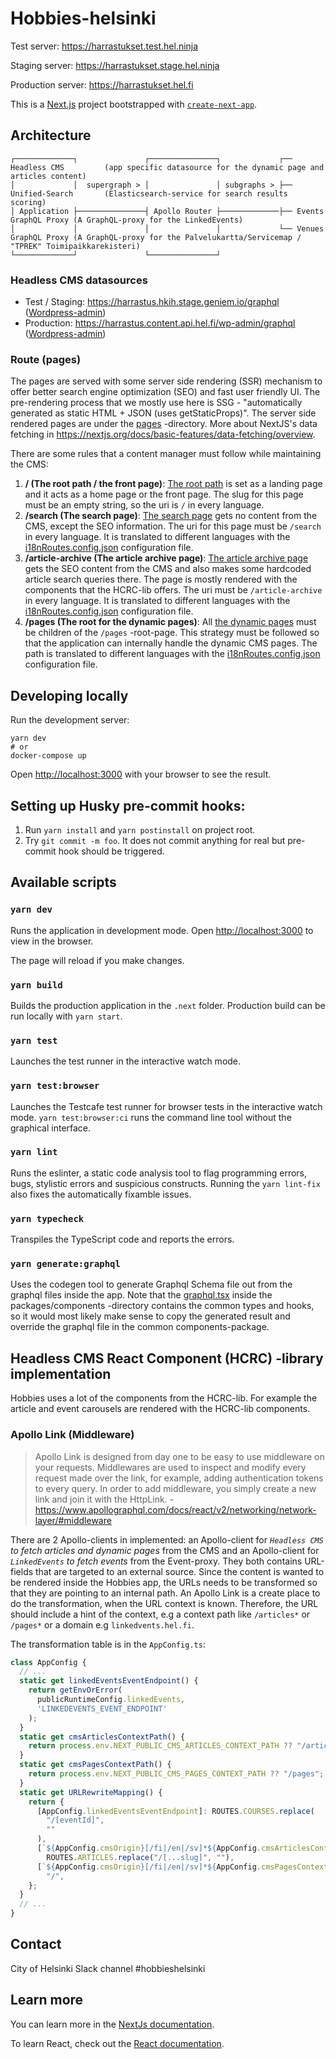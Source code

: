 # Hobbies-helsinki

Test server: https://harrastukset.test.hel.ninja

Staging server: https://harrastukset.stage.hel.ninja

Production server: https://harrastukset.hel.fi

This is a [Next.js](https://nextjs.org/) project bootstrapped with [`create-next-app`](https://github.com/vercel/next.js/tree/canary/packages/create-next-app).

## Architecture

```
┌─────────────┐               ┌───────────────┐             ┌── Headless CMS         (app specific datasource for the dynamic page and articles content)
│             │  supergraph > │               │ subgraphs > ├── Unified-Search       (Elasticsearch-service for search results scoring)
│ Application ├───────────────┤ Apollo Router ├─────────────├── Events GraphQL Proxy (A GraphQL-proxy for the LinkedEvents)
│             │               │               │             └── Venues GraphQL Proxy (A GraphQL-proxy for the Palvelukartta/Servicemap / "TPREK" Toimipaikkarekisteri)
└─────────────┘               └───────────────┘
```

### Headless CMS datasources

- Test / Staging: https://harrastus.hkih.stage.geniem.io/graphql ([Wordpress-admin](https://harrastus.hkih.stage.geniem.io/wp-admin/))
- Production: https://harrastus.content.api.hel.fi/wp-admin/graphql ([Wordpress-admin](https://harrastus.content.api.hel.fi/wp-admin/wp-admin/))

### Route (pages)

The pages are served with some server side rendering (SSR) mechanism to offer better search engine optimization (SEO) and fast user friendly UI.
The pre-rendering process that we mostly use here is SSG - "automatically generated as static HTML + JSON (uses getStaticProps)".
The server side rendered pages are under the [pages](./src/pages/) -directory. More about NextJS's data fetching in https://nextjs.org/docs/basic-features/data-fetching/overview.

There are some rules that a content manager must follow while maintaining the CMS:

1. **/ (The root path / the front page)**: [The root path](./src/pages/index.tsx) is set as a landing page and it acts as a home page or the front page. The slug for this page must be an empty string, so the uri is `/` in every language.
2. **/search (The search page)**: [The search page](./src/pages/search/index.tsx) gets no content from the CMS, except the SEO information. The uri for this page must be `/search` in every language. It is translated to different languages with the [i18nRoutes.config.json](./i18nRoutes.config.js) configuration file.
3. **/article-archive (The article archive page)**: [The article archive page](./src/pages/articles/index.tsx) gets the SEO content from the CMS and also makes some hardcoded article search queries there. The page is mostly rendered with the components that the HCRC-lib offers. The uri must be `/article-archive` in every language. It is translated to different languages with the [i18nRoutes.config.json](./i18nRoutes.config.js) configuration file.
4. **/pages (The root for the dynamic pages)**: All [the dynamic pages](./src/pages/pages/%5B...slug%5D.tsx) must be children of the `/pages` -root-page. This strategy must be followed so that the application can internally handle the dynamic CMS pages. The path is translated to different languages with the [i18nRoutes.config.json](./i18nRoutes.config.js) configuration file.

## Developing locally

Run the development server:

```
yarn dev
# or
docker-compose up
```

Open [http://localhost:3000](http://localhost:3000) with your browser to see the result.

## Setting up Husky pre-commit hooks:

1. Run `yarn install` and `yarn postinstall` on project root.
2. Try `git commit -m foo`. It does not commit anything for real but pre-commit hook should be triggered.

## Available scripts

### `yarn dev`

Runs the application in development mode.
Open [http://localhost:3000](http://localhost:3000) to view in the browser.

The page will reload if you make changes.

### `yarn build`

Builds the production application in the `.next` folder.
Production build can be run locally with `yarn start`.

### `yarn test`

Launches the test runner in the interactive watch mode.

### `yarn test:browser`

Launches the Testcafe test runner for browser tests in the interactive watch mode. `yarn test:browser:ci` runs the command line tool without the graphical interface.

### `yarn lint`

Runs the eslinter, a static code analysis tool to flag programming errors, bugs, stylistic errors and suspicious constructs.
Running the `yarn lint-fix` also fixes the automatically fixamble issues.

### `yarn typecheck`

Transpiles the TypeScript code and reports the errors.

### `yarn generate:graphql`

Uses the codegen tool to generate Graphql Schema file out from the graphql files inside the app. Note that the [graphql.tsx](../../packages/components/src/types/generated/graphql.tsx) inside the packages/components -directory contains the common types and hooks, so it would most likely make sense to copy the generated result and override the graphql file in the common components-package.

## Headless CMS React Component (HCRC) -library implementation

Hobbies uses a lot of the components from the HCRC-lib. For example the article and event carousels are rendered with the HCRC-lib components.

### Apollo Link (Middleware)

> Apollo Link is designed from day one to be easy to use middleware on your requests. Middlewares are used to inspect and modify every request made over the link, for example, adding authentication tokens to every query. In order to add middleware, you simply create a new link and join it with the HttpLink. - https://www.apollographql.com/docs/react/v2/networking/network-layer/#middleware

There are 2 Apollo-clients in implemented: an Apollo-client for _`Headless CMS` to fetch articles and dynamic pages_ from the CMS and an Apollo-client for _`LinkedEvents` to fetch events_ from the Event-proxy. They both contains URL-fields that are targeted to an external source. Since the content is wanted to be rendered inside the Hobbies app, the URLs needs to be transformed so that they are pointing to an internal path. An Apollo Link is a create place to do the transformation, when the URL context is known. Therefore, the URL should include a hint of the context, e.g a context path like `/articles*` or `/pages*` or a domain e.g `linkedvents.hel.fi`.

The transformation table is in the `AppConfig.ts`:

```typescript
class AppConfig {
  // ...
  static get linkedEventsEventEndpoint() {
    return getEnvOrError(
      publicRuntimeConfig.linkedEvents,
      'LINKEDEVENTS_EVENT_ENDPOINT'
    );
  }
  static get cmsArticlesContextPath() {
    return process.env.NEXT_PUBLIC_CMS_ARTICLES_CONTEXT_PATH ?? "/articles";
  }
  static get cmsPagesContextPath() {
    return process.env.NEXT_PUBLIC_CMS_PAGES_CONTEXT_PATH ?? "/pages";
  }
  static get URLRewriteMapping() {
    return {
      [AppConfig.linkedEventsEventEndpoint]: ROUTES.COURSES.replace(
        "/[eventId]",
        ""
      ),
      [`${AppConfig.cmsOrigin}[/fi|/en|/sv]*${AppConfig.cmsArticlesContextPath}`]:
        ROUTES.ARTICLES.replace("/[...slug]", ""),
      [`${AppConfig.cmsOrigin}[/fi|/en|/sv]*${AppConfig.cmsPagesContextPath}`]:
        "/",
    };
  }
  // ...
}
```

## Contact

City of Helsinki Slack channel #hobbieshelsinki

## Learn more

You can learn more in the [NextJs documentation](https://nextjs.org/docs/getting-started).

To learn React, check out the [React documentation](https://reactjs.org/).
